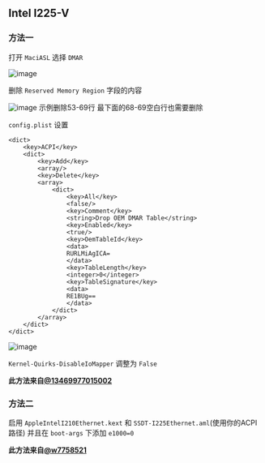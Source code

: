 ## Intel I225-V

### 方法一

打开 `MaciASL` 选择 `DMAR`

![image](https://user-images.githubusercontent.com/74492520/212866173-3d797bc3-0eec-4a7c-9481-a6bd55d816c3.png)

删除 `Reserved Memory Region` 字段的内容

![image](https://user-images.githubusercontent.com/74492520/212866363-1a66e174-925b-46e4-995f-c68a8e2c8c18.png)
示例删除53-69行 最下面的68-69空白行也需要删除<br>

`config.plist` 设置

```
<dict>
	<key>ACPI</key>
	<dict>
		<key>Add</key>
		<array/>
		<key>Delete</key>
		<array>
			<dict>
				<key>All</key>
				<false/>
				<key>Comment</key>
				<string>Drop OEM DMAR Table</string>
				<key>Enabled</key>
				<true/>
				<key>OemTableId</key>
				<data>
				RURLMiAgICA=
				</data>
				<key>TableLength</key>
				<integer>0</integer>
				<key>TableSignature</key>
				<data>
				RE1BUg==
				</data>
			</dict>
		</array>
	</dict>
</dict>
```

![image](https://user-images.githubusercontent.com/74492520/212866519-babe4675-d968-4dc2-91c9-aaa0ec7dabfe.png)

`Kernel-Quirks-DisableIoMapper` 调整为 `False`<br>

**此方法来自[@13469977015002](https://bbs.pcbeta.com/forum.php?mod=viewthread&tid=1940034&highlight=i225)**<br>

### 方法二

启用 `AppleIntelI210Ethernet.kext` 和 `SSDT-I225Ethernet.aml`(使用你的ACPI路径) 并且在 `boot-args` 下添加 `e1000=0`

**此方法来自[@w7758521](https://bbs.pcbeta.com/forum.php?mod=viewthread&tid=1943039&highlight=i225)**<br>
